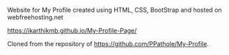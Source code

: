 Website for My Profile created using HTML, CSS, BootStrap and hosted on webfreehosting.net

https://ikarthikmb.github.io/My-Profile-Page/

Cloned from the repository of https://github.com/PPathole/My-Profile.